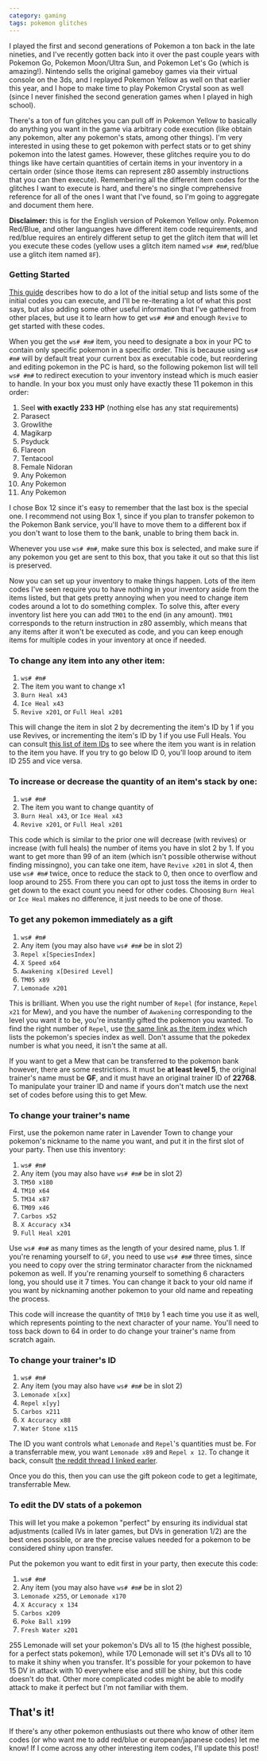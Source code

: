 ```yaml
---
category: gaming
tags: pokemon glitches
---
```


I played the first and second generations of Pokemon a ton back in the late nineties, and I've recently gotten back into it over the past couple years with Pokemon Go, Pokemon Moon/Ultra Sun, and Pokemon Let's Go (which is amazing!). Nintendo sells the original gameboy games via their virtual console on the 3ds, and I replayed Pokemon Yellow as well on that earlier this year, and I hope to make time to play Pokemon Crystal soon as well (since I never finished the second generation games when I played in high school).

There's a ton of fun glitches you can pull off in Pokemon Yellow to basically do anything you want in the game via arbitrary code execution (like obtain any pokemon, alter any pokemon's stats, among other things). I'm very interested in using these to get pokemon with perfect stats or to get shiny pokemon into the latest games. However, these glitches require you to do things like have certain quantities of certain items in your inventory in a certain order (since those items can represent z80 assembly instructions that you can then execute). Remembering all the different item codes for the glitches I want to execute is hard, and there's no single comprehensive reference for all of the ones I want that I've found, so I'm going to aggregate and document them here.

**Disclaimer:** this is for the English version of Pokemon Yellow only. Pokemon Red/Blue, and other languanges have different item code requirements, and red/blue requires an entirely different setup to get the glitch item that will let you execute these codes (yellow uses a glitch item named `ws# #m#`, red/blue use a glitch item named `8F`).

### Getting Started

[This guide](https://www.reddit.com/r/pokemon/comments/5q8zlg/getting_gen_1_mew_in_yellow_guide_does_not_work/) describes how to do a lot of the initial setup and lists some of the initial codes you can execute, and I'll be re-iterating a lot of what this post says, but also adding some other useful information that I've gathered from other places, but use it to learn how to get `ws# #m#` and enough `Revive` to get started with these codes.

When you get the `ws# #m#` item, you need to designate a box in your PC to contain only specific pokemon in a specific order. This is because using `ws# #m#` will by default treat your current box as executable code, but reordering and editing pokemon in the PC is hard, so the following pokemon list will tell `ws# #m#` to redirect execution to your inventory instead which is much easier to handle. In your box you must only have exactly these 11 pokemon in this order:

1. Seel **with exactly 233 HP** (nothing else has any stat requirements)
2. Parasect
3. Growlithe
4. Magikarp
5. Psyduck
6. Flareon
7. Tentacool
8. Female Nidoran
9. Any Pokemon
10. Any Pokemon
11. Any Pokemon

I chose Box 12 since it's easy to remember that the last box is the special one. I recommend not using Box 1, since if you plan to transfer pokemon to the Pokemon Bank service, you'll have to move them to a different box if you don't want to lose them to the bank, unable to bring them back in.

Whenever you use `ws# #m#`, make sure this box is selected, and make sure if any pokemon you get are sent to this box, that you take it out so that this list is preserved.

Now you can set up your inventory to make things happen. Lots of the item codes I've seen require you to have nothing in your inventory aside from the items listed, but that gets pretty annoying when you need to change item codes around a lot to do something complex. To solve this, after every inventory list here you can add `TM01` to the end (in any amount). `TM01` corresponds to the return instruction in z80 assembly, which means that any items after it won't be executed as code, and you can keep enough items for multiple codes in your inventory at once if needed.

### To change any item into any other item:

1. `ws# #m#`
2. The item you want to change x1
3. `Burn Heal x43`
4. `Ice Heal x43`
5. `Revive x201`, or `Full Heal x201`

This will change the item in slot 2 by decrementing the item's ID by 1 if you use Revives, or incrementing the item's ID by 1 if you use Full Heals. You can consult [this list of item IDs](https://glitchcity.info/biglist.htm) to see where the item you want is in relation to the item you have. If you try to go below ID 0, you'll loop around to item ID 255 and vice versa.

### To increase or decrease the quantity of an item's stack by one:

1. `ws# #m#`
2. The item you want to change quantity of
3. `Burn Heal x43`, or `Ice Heal x43`
4. `Revive x201`, or `Full Heal x201`

This code which is similar to the prior one will decrease (with revives) or increase (with full heals) the number of items you have in slot 2 by 1. If you want to get more than 99 of an item (which isn't possible otherwise without finding missingno), you can take one item, have `Revive x201` in slot 4, then use `ws# #m#` twice, once to reduce the stack to 0, then once to overflow and loop around to 255. From there you can opt to just toss the items in order to get down to the exact count you need for other codes. Choosing `Burn Heal` or `Ice Heal` makes no difference, it just needs to be one of those.

### To get any pokemon immediately as a gift

1. `ws# #m#`
2. Any item (you may also have `ws# #m#` be in slot 2)
3. `Repel x[SpeciesIndex]`
4. `X Speed x64`
5. `Awakening x[Desired Level]`
6. `TM05 x89`
7. `Lemonade x201`

This is brilliant. When you use the right number of `Repel` (for instance, `Repel x21` for Mew), and you have the number of `Awakening` corresponding to the level you want it to be, you're instantly gifted the pokemon you wanted. To find the right number of `Repel`, use [the same link as the item index](https://glitchcity.info/biglist.htm) which lists the pokemon's species index as well. Don't assume that the pokedex number is what you need, it isn't the same at all.

If you want to get a Mew that can be transferred to the pokemon bank however, there are some restrictions. It must be **at least level 5**, the original trainer's name must be **GF**, and it must have an original trainer ID of **22768**. To manipulate your trainer ID and name if yours don't match use the next set of codes before using this to get Mew.

### To change your trainer's name

First, use the pokemon name rater in Lavender Town to change your pokemon's nickname to the name you want, and put it in the first slot of your party. Then use this inventory:

1. `ws# #m#`
2. Any item (you may also have `ws# #m#` be in slot 2)
3. `TM50 x180`
4. `TM10 x64`
5. `TM34 x87`
6. `TM09 x46`
7. `Carbos x52`
8. `X Accuracy x34`
9. `Full Heal x201`

Use `ws# #m#` as many times as the length of your desired name, plus 1. If you're renaming yourself to `GF`, you need to use `ws# #m#` three times, since you need to copy over the string terminator character from the nicknamed pokemon as well. If you're renaming yourself to something 6 characters long, you should use it 7 times. You can change it back to your old name if you want by nicknaming another pokemon to your old name and repeating the process.

This code will increase the quantity of `TM10` by 1 each time you use it as well, which represents pointing to the next character of your name. You'll need to toss back down to 64 in order to do change your trainer's name from scratch again.

### To change your trainer's ID

1. `ws# #m#`
2. Any item (you may also have `ws# #m#` be in slot 2)
3. `Lemonade x[xx]`
4. `Repel x[yy]`
5. `Carbos x211`
6. `X Accuracy x88`
7. `Water Stone x115`

The ID you want controls what `Lemonade` and `Repel`'s quantities must be. For a transferrable mew, you want `Lemonade x89` and `Repel x 12`. To change it back, consult [the reddit thread I linked earler](https://www.reddit.com/r/pokemon/comments/5q8zlg/getting_gen_1_mew_in_yellow_guide_does_not_work/).

Once you do this, then you can use the gift pokeon code to get a legitimate, transferrable Mew.

### To edit the DV stats of a pokemon
This will let you make a pokemon "perfect" by ensuring its individual stat adjustments (called IVs in later games, but DVs in generation 1/2) are the best ones possible, or are the precise values needed for a pokemon to be considered shiny upon transfer.

Put the pokemon you want to edit first in your party, then execute this code:

1. `ws# #m#`
2. Any item (you may also have `ws# #m#` be in slot 2)
3. `Lemonade x255`, or `Lemonade x170`
4. `X Accuracy x 134`
5. `Carbos x209`
6. `Poke Ball x199`
7. `Fresh Water x201`

255 Lemonade will set your pokemon's DVs all to 15 (the highest possible, for a perfect stats pokemon), while 170 Lemonade will set it's DVs all to 10 to make it shiny when you transfer. It's possible for your pokemon to have 15 DV in attack with 10 everywhere else and still be shiny, but this code doesn't do that. Other more complicated codes might be able to modify attack to make it perfect but I'm not familiar with them.

## That's it!

If there's any other pokemon enthusiasts out there who know of other item codes (or who want me to add red/blue or european/japanese codes) let me know! If I come across any other interesting item codes, I'll update this post!
